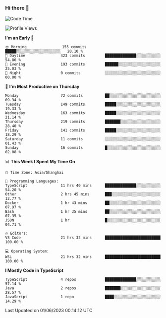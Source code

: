 ### Hi there 👋

<!--
**waynelwz/waynelwz** is a ✨ _special_ ✨ repository because its `README.md` (this file) appears on your GitHub profile.

Here are some ideas to get you started:

- 🔭 I’m currently working on ...
- 🌱 I’m currently learning ...
- 👯 I’m looking to collaborate on ...
- 🤔 I’m looking for help with ...
- 💬 Ask me about ...
- 📫 How to reach me: ...
- 😄 Pronouns: ...
- ⚡ Fun fact: ...
-->

<!--START_SECTION:waka-->
![Code Time](http://img.shields.io/badge/Code%20Time-1%2C477%20hrs%2019%20mins-blue)

![Profile Views](http://img.shields.io/badge/Profile%20Views-0-blue)

**I'm an Early 🐤** 

```text
🌞 Morning                155 commits         █████░░░░░░░░░░░░░░░░░░░░   20.10 % 
🌆 Daytime                423 commits         ██████████████░░░░░░░░░░░   54.86 % 
🌃 Evening                193 commits         ██████░░░░░░░░░░░░░░░░░░░   25.03 % 
🌙 Night                  0 commits           ░░░░░░░░░░░░░░░░░░░░░░░░░   00.00 % 
```
📅 **I'm Most Productive on Thursday** 

```text
Monday                   72 commits          ██░░░░░░░░░░░░░░░░░░░░░░░   09.34 % 
Tuesday                  149 commits         █████░░░░░░░░░░░░░░░░░░░░   19.33 % 
Wednesday                163 commits         █████░░░░░░░░░░░░░░░░░░░░   21.14 % 
Thursday                 219 commits         ███████░░░░░░░░░░░░░░░░░░   28.40 % 
Friday                   141 commits         █████░░░░░░░░░░░░░░░░░░░░   18.29 % 
Saturday                 11 commits          ░░░░░░░░░░░░░░░░░░░░░░░░░   01.43 % 
Sunday                   16 commits          █░░░░░░░░░░░░░░░░░░░░░░░░   02.08 % 
```


📊 **This Week I Spent My Time On** 

```text
🕑︎ Time Zone: Asia/Shanghai

💬 Programming Languages: 
TypeScript               11 hrs 40 mins      ██████████████░░░░░░░░░░░   54.20 % 
Other                    2 hrs 45 mins       ███░░░░░░░░░░░░░░░░░░░░░░   12.77 % 
Docker                   1 hr 43 mins        ██░░░░░░░░░░░░░░░░░░░░░░░   07.97 % 
Bash                     1 hr 35 mins        ██░░░░░░░░░░░░░░░░░░░░░░░   07.35 % 
JSON                     1 hr                █░░░░░░░░░░░░░░░░░░░░░░░░   04.71 % 

🔥 Editors: 
VS Code                  21 hrs 32 mins      █████████████████████████   100.00 % 

💻 Operating System: 
WSL                      21 hrs 32 mins      █████████████████████████   100.00 % 
```

**I Mostly Code in TypeScript** 

```text
TypeScript               4 repos             ██████████████░░░░░░░░░░░   57.14 % 
Java                     2 repos             ███████░░░░░░░░░░░░░░░░░░   28.57 % 
JavaScript               1 repo              ████░░░░░░░░░░░░░░░░░░░░░   14.29 % 
```




 Last Updated on 01/06/2023 00:14:12 UTC
<!--END_SECTION:waka-->
